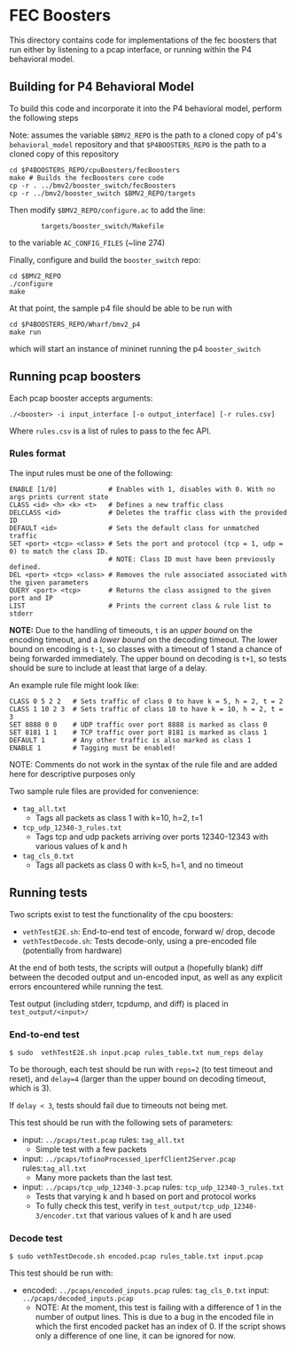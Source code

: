 # FEC Boosters

This directory contains code for implementations of the fec boosters that run either
by listening to a pcap interface, or running within the P4 behavioral model.

## Building for P4 Behavioral Model

To build this code and incorporate it into the P4 behavioral model, perform the following steps

Note:
assumes the variable `$BMV2_REPO` is the path to a cloned copy of p4's `behavioral_model` repository
and that `$P4BOOSTERS_REPO` is the path to a cloned copy of this repository

```shell
cd $P4BOOSTERS_REPO/cpuBoosters/fecBoosters
make # Builds the fecBoosters core code
cp -r . ../bmv2/booster_switch/fecBoosters
cp -r ../bmv2/booster_switch $BMV2_REPO/targets
```
Then modify `$BMV2_REPO/configure.ac` to add the line:
```
        targets/booster_switch/Makefile
```
to the variable  `AC_CONFIG_FILES` (~line 274)

Finally, configure and build the `booster_switch` repo:
```
cd $BMV2_REPO
./configure
make
```

At that point, the sample p4 file should be able to be run with
```shell
cd $P4BOOSTERS_REPO/Wharf/bmv2_p4
make run
```
which will start an instance of mininet running the p4 `booster_switch`

## Running pcap boosters

Each pcap booster accepts arguments:

```
./<booster> -i input_interface [-o output_interface] [-r rules.csv]
```
Where `rules.csv` is a list of rules to pass to the fec API.

### Rules format

The input rules must be one of the following:

```shell
ENABLE [1/0]             # Enables with 1, disables with 0. With no args prints current state
CLASS <id> <h> <k> <t>   # Defines a new traffic class
DELCLASS <id>            # Deletes the traffic class with the provided ID
DEFAULT <id>             # Sets the default class for unmatched traffic
SET <port> <tcp> <class> # Sets the port and protocol (tcp = 1, udp = 0) to match the class ID.
                         # NOTE: Class ID must have been previously defined.
DEL <port> <tcp> <class> # Removes the rule associated associated with the given parameters
QUERY <port> <tcp>       # Returns the class assigned to the given port and IP
LIST                     # Prints the current class & rule list to stderr
```
**NOTE:** Due to the handling of timeouts, `t` is an *upper bound* on the encoding timeout,
and a *lower bound* on the decoding timeout.
The lower bound on encoding is `t-1`, so classes with a timeout of 1 stand a chance of being
forwarded immediately.
The upper bound on decoding is `t+1`, so tests should be sure to include at least that
large of a delay.

An example rule file might look like:
```
CLASS 0 5 2 2   # Sets traffic of class 0 to have k = 5, h = 2, t = 2
CLASS 1 10 2 3  # Sets traffic of class 10 to have k = 10, h = 2, t = 3
SET 8888 0 0    # UDP traffic over port 8888 is marked as class 0
SET 8181 1 1    # TCP traffic over port 8181 is marked as class 1
DEFAULT 1       # Any other traffic is also marked as class 1
ENABLE 1        # Tagging must be enabled!
```
NOTE: Comments do not work in the syntax of the rule file and are added here
for descriptive purposes only

Two sample rule files are provided for convenience:
* `tag_all.txt`
  * Tags all packets as class 1 with  k=10, h=2, t=1
* `tcp_udp_12340-3_rules.txt`
  * Tags tcp and udp packets arriving over ports 12340-12343 with
various values of k and h
* `tag_cls_0.txt`
  * Tags all packets as class 0 with k=5, h=1, and no timeout

## Running tests

Two scripts exist to test the functionality of the cpu boosters:

* `vethTestE2E.sh`: End-to-end test of encode, forward w/ drop, decode
* `vethTestDecode.sh`: Tests decode-only, using a pre-encoded file (potentially from hardware)

At the end of both tests, the scripts will output a (hopefully blank) diff between
the decoded output and un-encoded input, as well as any explicit errors encountered
while running the test.

Test output (including stderr, tcpdump, and diff)  is placed in `test_output/<input>/`

### End-to-end test

```shell
$ sudo  vethTestE2E.sh input.pcap rules_table.txt num_reps delay
```

To be thorough, each test should be run with `reps=2` (to test timeout and reset),
and `delay=4` (larger than the upper bound on decoding timeout, which is 3).

If `delay < 3`, tests should fail due to timeouts not being met.

This test should be run with the following sets of parameters:

* input: `../pcaps/test.pcap` rules: `tag_all.txt`
  * Simple test with a few packets
* input: `../pcaps/tofinoProcessed_iperfClient2Server.pcap` rules:`tag_all.txt`
  * Many more packets than the last test.
* input: `../pcaps/tcp_udp_12340-3.pcap` rules: `tcp_udp_12340-3_rules.txt`
  * Tests that varying k and h based on port and protocol works
  * To fully check this test, verify in `test_output/tcp_udp_12340-3/encoder.txt`
    that various values of k and h are used

### Decode test

```shell
$ sudo vethTestDecode.sh encoded.pcap rules_table.txt input.pcap
```

This test should be run with:

* encoded: `../pcaps/encoded_inputs.pcap` rules: `tag_cls_0.txt` input: `../pcaps/decoded_inputs.pcap`
  * NOTE: At the moment, this test is failing with a difference of 1 in the number of output
    lines. This is due to a bug in the encoded file in which the first encoded packet
    has an index of 0. If the script shows only a difference of one line, it can be ignored
    for now.


